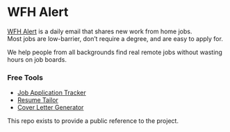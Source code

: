 # WFH Alert

[WFH Alert](https://wfhalert.com) is a daily email that shares new work from home jobs.  
Most jobs are low-barrier, don’t require a degree, and are easy to apply for.  

We help people from all backgrounds find real remote jobs without wasting hours on job boards.

### Free Tools

- [Job Application Tracker](https://wfhalert.com/tools/job-application-tracker/)
- [Resume Tailor](https://wfhalert.com/tools/resume-tailor/)
- [Cover Letter Generator](https://wfhalert.com/tools/cover-letter-generator/)

This repo exists to provide a public reference to the project.
